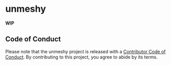 
<!-- README.md is generated from README.Rmd. Please edit that file -->

# unmeshy

<!-- badges: start -->

<!-- badges: end -->

**WIP**

## Code of Conduct

Please note that the unmeshy project is released with a [Contributor
Code of
Conduct](https://contributor-covenant.org/version/2/0/CODE_OF_CONDUCT.html).
By contributing to this project, you agree to abide by its terms.
